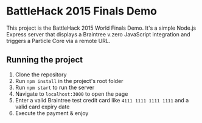 # BattleHack 2015 Finals Demo

This project is the BattleHack 2015 World Finals Demo. It's a simple Node.js Express server that
displays a Braintree v.zero JavaScript integration and triggers a Particle Core via a remote URL.

## Running the project

1. Clone the repository
2. Run `npm install` in the project's root folder
3. Run `npm start` to run the server
4. Navigate to `localhost:3000` to open the page
5. Enter a valid Braintree test credit card like `4111 1111 1111 1111` and a valid card expiry date
6. Execute the payment & enjoy

